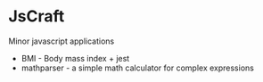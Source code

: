 # JsCraft
Minor javascript applications

* BMI - Body mass index + jest
* mathparser - a simple math calculator for complex expressions